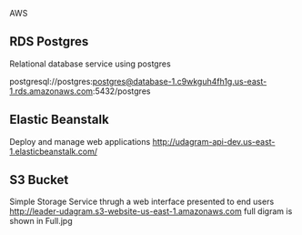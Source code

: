 
AWS
## RDS Postgres
Relational database service using postgres 


postgresql://postgres:postgres@database-1.c9wkguh4fh1g.us-east-1.rds.amazonaws.com:5432/postgres


## Elastic Beanstalk
Deploy and manage web applications
http://udagram-api-dev.us-east-1.elasticbeanstalk.com/

## S3 Bucket
Simple Storage Service thrugh a web interface presented to end users 
http://leader-udagram.s3-website-us-east-1.amazonaws.com
full digram is shown in Full.jpg
